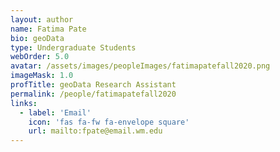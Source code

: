 ```yaml
---
layout: author
name: Fatima Pate
bio: geoData
type: Undergraduate Students
webOrder: 5.0
avatar: /assets/images/peopleImages/fatimapatefall2020.png
imageMask: 1.0
profTitle: geoData Research Assistant
permalink: /people/fatimapatefall2020
links:
  - label: 'Email'
    icon: 'fas fa-fw fa-envelope square'
    url: mailto:fpate@email.wm.edu
---
```

